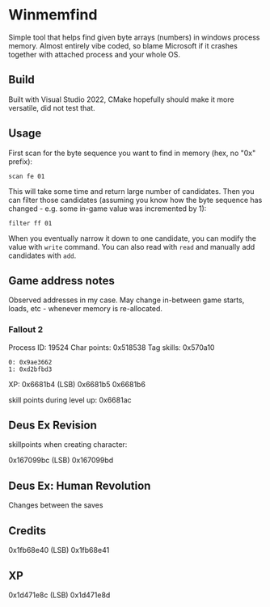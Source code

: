 # Winmemfind

Simple tool that helps find given byte arrays (numbers) in windows process memory. Almost entirely vibe coded, so blame Microsoft if it crashes together with attached process and your whole OS.

## Build

Built with Visual Studio 2022, CMake hopefully should make it more versatile, did not test that.

## Usage

First scan for the byte sequence you want to find in memory (hex, no "0x" prefix):

```
scan fe 01
```

This will take some time and return large number of candidates. Then you can filter those candidates (assuming you know how the byte sequence has changed - e.g. some in-game value was incremented by 1):

```
filter ff 01
```

When you eventually narrow it down to one candidate, you can modify the value with `write` command. You can also read with `read` and manually add candidates with `add`.


## Game address notes

Observed addresses in my case. May change in-between game starts, loads, etc - whenever memory is re-allocated.

### Fallout 2

Process ID: 19524
Char points: 0x518538
Tag skills: 0x570a10

```
0: 0x9ae3662
1: 0xd2bfbd3
```

XP: 0x6681b4 (LSB)
0x6681b5
0x6681b6

skill points during level up:
0x6681ac

## Deus Ex Revision

skillpoints when creating character:

0x167099bc (LSB)
0x167099bd

## Deus Ex: Human Revolution

Changes between the saves

## Credits

0x1fb68e40 (LSB)
0x1fb68e41

## XP

0x1d471e8c (LSB)
0x1d471e8d
